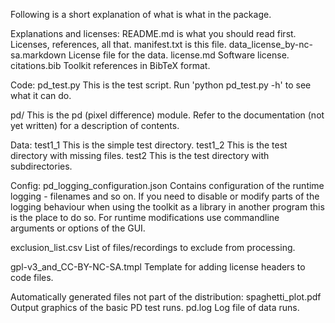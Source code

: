 
Following is a short explanation of what is what in the package.


Explanations and licenses:
README.md is what you should read first. Licenses, references, all that.
manifest.txt is this file.
data_license_by-nc-sa.markdown License file for the data.
license.md Software license.
citations.bib Toolkit references in BibTeX format. 

Code:
pd_test.py This is the test script. Run 'python pd_test.py -h' to see what it can do. 

pd/ This is the pd (pixel difference) module. Refer to the documentation (not yet written) for a description of contents.

Data:
test1_1 This is the simple test directory.
test1_2 This is the test directory with missing files.
test2   This is the test directory with subdirectories.

Config:
pd_logging_configuration.json
	Contains configuration of the runtime logging - filenames and so on.
	If you need to disable or modify parts of the logging behaviour when
	   using the toolkit as a library in another program this is the place to do so.
	For runtime modifications use commandline arguments or options of the GUI.

exclusion_list.csv List of files/recordings to exclude from processing.

gpl-v3_and_CC-BY-NC-SA.tmpl Template for adding license headers to code files.


Automatically generated files not part of the distribution:
spaghetti_plot.pdf Output graphics of the basic PD test runs.
pd.log Log file of data runs.

